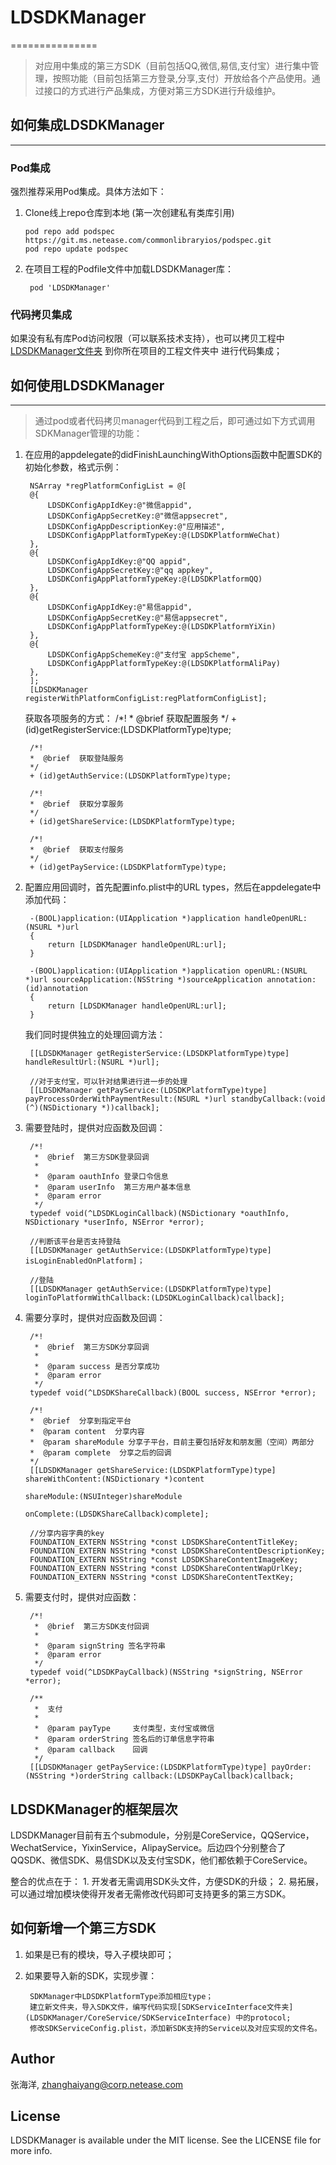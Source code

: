 # LDSDKManager
===============

>对应用中集成的第三方SDK（目前包括QQ,微信,易信,支付宝）进行集中管理，按照功能（目前包括第三方登录,分享,支付）开放给各个产品使用。通过接口的方式进行产品集成，方便对第三方SDK进行升级维护。


## 如何集成LDSDKManager
-------------------

### Pod集成

>
强烈推荐采用Pod集成。具体方法如下：

1.  Clone线上repo仓库到本地 (第一次创建私有类库引用)

		pod repo add podspec https://git.ms.netease.com/commonlibraryios/podspec.git 
		pod repo update podspec

2. 在项目工程的Podfile文件中加载LDSDKManager库：

		pod 'LDSDKManager'


### 代码拷贝集成

>
如果没有私有库Pod访问权限（可以联系技术支持），也可以拷贝工程中[LDSDKManager文件夹](LDSDKManager) 到你所在项目的工程文件夹中 进行代码集成；


## 如何使用LDSDKManager
---------------------------------

> 通过pod或者代码拷贝manager代码到工程之后，即可通过如下方式调用SDKManager管理的功能：

1. 在应用的appdelegate的didFinishLaunchingWithOptions函数中配置SDK的初始化参数，格式示例：

    	NSArray *regPlatformConfigList = @[
    	@{
    	    LDSDKConfigAppIdKey:@"微信appid",
    	    LDSDKConfigAppSecretKey:@"微信appsecret",
    	    LDSDKConfigAppDescriptionKey:@"应用描述",
    	    LDSDKConfigAppPlatformTypeKey:@(LDSDKPlatformWeChat)
    	},
    	@{
    	    LDSDKConfigAppIdKey:@"QQ appid",
    	    LDSDKConfigAppSecretKey:@"qq appkey",
    	    LDSDKConfigAppPlatformTypeKey:@(LDSDKPlatformQQ)
    	},
    	@{
    	    LDSDKConfigAppIdKey:@"易信appid",
    	    LDSDKConfigAppSecretKey:@"易信appsecret",
    	    LDSDKConfigAppPlatformTypeKey:@(LDSDKPlatformYiXin)
    	},
    	@{
    	    LDSDKConfigAppSchemeKey:@"支付宝 appScheme",
            LDSDKConfigAppPlatformTypeKey:@(LDSDKPlatformAliPay)
    	},
    	];
    	[LDSDKManager registerWithPlatformConfigList:regPlatformConfigList];

    获取各项服务的方式：
    	/*!
    	*  @brief  获取配置服务
    	*/
    	+ (id)getRegisterService:(LDSDKPlatformType)type;

    	/*!
    	*  @brief  获取登陆服务
    	*/
    	+ (id)getAuthService:(LDSDKPlatformType)type;

    	/*!
    	*  @brief  获取分享服务
    	*/
    	+ (id)getShareService:(LDSDKPlatformType)type;

    	/*!
    	*  @brief  获取支付服务
    	*/
    	+ (id)getPayService:(LDSDKPlatformType)type;

2. 配置应用回调时，首先配置info.plist中的URL types，然后在appdelegate中添加代码：

    	-(BOOL)application:(UIApplication *)application handleOpenURL:(NSURL *)url
    	{
    	    return [LDSDKManager handleOpenURL:url];
    	}
    	
    	-(BOOL)application:(UIApplication *)application openURL:(NSURL *)url sourceApplication:(NSString *)sourceApplication annotation:(id)annotation
    	{
    	    return [LDSDKManager handleOpenURL:url];
    	}

    我们同时提供独立的处理回调方法：

        [[LDSDKManager getRegisterService:(LDSDKPlatformType)type] handleResultUrl:(NSURL *)url];

        //对于支付宝，可以针对结果进行进一步的处理
        [[LDSDKManager getPayService:(LDSDKPlatformType)type] payProcessOrderWithPaymentResult:(NSURL *)url standbyCallback:(void (^)(NSDictionary *))callback];

3. 需要登陆时，提供对应函数及回调：

        /*!
         *  @brief  第三方SDK登录回调
         *
         *  @param oauthInfo 登录口令信息
         *  @param userInfo  第三方用户基本信息
         *  @param error
         */
        typedef void(^LDSDKLoginCallback)(NSDictionary *oauthInfo, NSDictionary *userInfo, NSError *error);

	    //判断该平台是否支持登陆
        [[LDSDKManager getAuthService:(LDSDKPlatformType)type] isLoginEnabledOnPlatform]；

        //登陆
        [[LDSDKManager getAuthService:(LDSDKPlatformType)type] loginToPlatformWithCallback:(LDSDKLoginCallback)callback];

4. 需要分享时，提供对应函数及回调：

        /*!
         *  @brief  第三方SDK分享回调
         *
         *  @param success 是否分享成功
         *  @param error
         */
        typedef void(^LDSDKShareCallback)(BOOL success, NSError *error);

        /*!
        *  @brief  分享到指定平台
        *  @param content  分享内容
        *  @param shareModule 分享子平台，目前主要包括好友和朋友圈（空间）两部分
        *  @param complete  分享之后的回调
        */
        [[LDSDKManager getShareService:(LDSDKPlatformType)type] shareWithContent:(NSDictionary *)content
                                                                        shareModule:(NSUInteger)shareModule
                                                                         onComplete:(LDSDKShareCallback)complete];

        //分享内容字典的key
        FOUNDATION_EXTERN NSString *const LDSDKShareContentTitleKey;
        FOUNDATION_EXTERN NSString *const LDSDKShareContentDescriptionKey;
        FOUNDATION_EXTERN NSString *const LDSDKShareContentImageKey;
        FOUNDATION_EXTERN NSString *const LDSDKShareContentWapUrlKey;
        FOUNDATION_EXTERN NSString *const LDSDKShareContentTextKey;

5. 需要支付时，提供对应函数：

        /*!
         *  @brief  第三方SDK支付回调
         *
         *  @param signString 签名字符串
         *  @param error
         */
        typedef void(^LDSDKPayCallback)(NSString *signString, NSError *error);

        /**
         *  支付
         *
         *  @param payType     支付类型，支付宝或微信
         *  @param orderString 签名后的订单信息字符串
         *  @param callback    回调
         */
        [[LDSDKManager getPayService:(LDSDKPlatformType)type] payOrder:(NSString *)orderString callback:(LDSDKPayCallback)callback;


## LDSDKManager的框架层次

>
LDSDKManager目前有五个submodule，分别是CoreService，QQService，WechatService，YixinService，AlipayService。后边四个分别整合了QQSDK、微信SDK、易信SDK以及支付宝SDK，他们都依赖于CoreService。

整合的优点在于：
        1. 开发者无需调用SDK头文件，方便SDK的升级；
        2. 易拓展，可以通过增加模块使得开发者无需修改代码即可支持更多的第三方SDK。


## 如何新增一个第三方SDK

1. 如果是已有的模块，导入子模块即可；
2. 如果要导入新的SDK，实现步骤：

        SDKManager中LDSDKPlatformType添加相应type；
        建立新文件夹，导入SDK文件，编写代码实现[SDKServiceInterface文件夹](LDSDKManager/CoreService/SDKServiceInterface) 中的protocol;
        修改SDKServiceConfig.plist，添加新SDK支持的Service以及对应实现的文件名。



## Author

张海洋, zhanghaiyang@corp.netease.com

## License

LDSDKManager is available under the MIT license. See the LICENSE file for more info.
